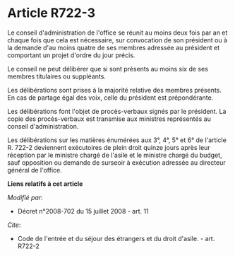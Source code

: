 # Article R722-3

Le conseil d'administration de l'office se réunit au moins deux fois par an et chaque fois que cela est nécessaire, sur
convocation de son président ou à la demande d'au moins quatre de ses membres adressée au président et comportant un projet
d'ordre du jour précis. 

Le conseil ne peut délibérer que si sont présents au moins six de ses membres titulaires ou suppléants. 

Les délibérations sont prises à la majorité relative des membres présents. En cas de partage égal des voix, celle du
président est prépondérante. 

Les délibérations font l'objet de procès-verbaux signés par le président. La copie des procès-verbaux est transmise aux
ministres représentés au conseil d'administration. 

Les délibérations sur les matières énumérées aux 3°, 4°, 5° et 6° de l'article R. 722-2 deviennent exécutoires de plein droit
quinze jours après leur réception par le ministre chargé de l'asile et le ministre chargé du budget, sauf opposition ou
demande de surseoir à exécution adressée au directeur général de l'office.

**Liens relatifs à cet article**

_Modifié par_:

  - Décret n°2008-702 du 15 juillet 2008 - art. 11

_Cite_:

  - Code de l'entrée et du séjour des étrangers et du droit d'asile. - art. R722-2
